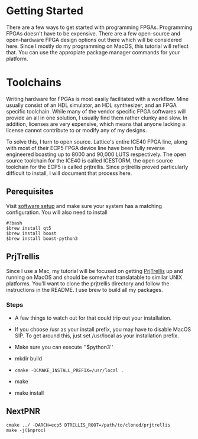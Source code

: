# Getting Started
There are a few ways to get started with programming FPGAs. Programming FPGAs doesn't have to be expensive.
There are a few open-source and open-hardware FPGA design options out there which will be considered here.
Since I mostly do my programming on MacOS, this tutorial will reflect that. You can use the appropiate package manager commands for your platform.

# Toolchains
Writing hardware for FPGAs is most easily facilitated with a workflow. Mine usually consist of an HDL simulator, an HDL synthesizer, and an FPGA specific toolchain. While many of the vendor specific FPGA softwares will provide an all in one solution, I usually find them rather clunky and slow. In addition, licenses are very expensive, which means that anyone lacking a license cannot contribute to or modify any of my designs.

To solve this, I turn to open source. Lattice's entire ICE40 FPGA line, along with most of their ECP5 FPGA device line have been fully reverse engineered boasting up to 8000 and 90,000 LUTS respectively. The open source toolchain for the ICE40 is called ICESTORM, the open source toolchain for the ECP5 is called prjtrellis. Since prjtrellis proved particularly difficult to install, I will document that process here.
## Perequisites
Visit [software setup](/my_setup/software) and make sure your system has a matching configuration.
You will also need to install

    #!bash
    $brew install qt5
    $brew install boost
    $brew install boost-python3

## PrjTrellis 

Since I use a Mac, my tutorial will be focused on getting [PrjTrellis] up and running on MacOS and should be somewhat translatable to similar UNIX platforms. You'll want to clone the prjtrellis directory and follow the instructions in the README. I use brew to build all my packages. 
### Steps 
  - A few things to watch out for that could trip out your installation.
  - If you choose /usr as your install prefix, you may have to disable MacOS SIP. To get around this, just set /usr/local as your installation prefix.
  - Make sure you can execute ''$python3''

  - mkdir build
  - ```cmake -DCMAKE_INSTALL_PREFIX=/usr/local .```
  - make
  - make install
## NextPNR 
```
cmake ../ -DARCH=ecp5 DTRELLIS_ROOT=/path/to/cloned/prjtrellis
make -j($nproc)
```

[PrjTrellis]: https://github.com/SymbiFlow/prjtrellis
